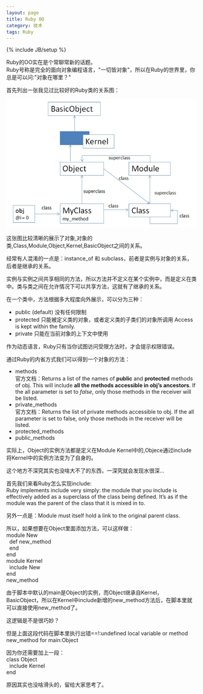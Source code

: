 ```yaml
---
layout: page  
title: Ruby OO   
category: 技术  
tags: Ruby   
---
```

{% include JB/setup %}

Ruby的OO实在是个常聊常新的话题。  
Ruby号称是完全的面向对象编程语言，"一切皆对象"，所以在Ruby的世界里，你总是可以问:"对象在哪里？"

首先列出一张我见过比较好的Ruby类的关系图：

![Ruby OO](/image/ruby_oo.jpg)

这张图比较清晰的展示了对象,对象的类,Class,Module,Object,Kernel,BasicObject之间的关系。

经常有人混淆的一点是：instance_of 和 subclass，前者是实例与对象的关系，后者是继承的关系。

实例与实例之间共享相同的方法，所以方法并不定义在某个实例中，而是定义在类中。类与类之间在允许情况下可以共享方法，这就有了继承的关系。

在一个类中，方法根据多大程度向外展示，可以分为三种：

- public (default)
没有任何限制
- protected
只能被定义类的对象，或者定义类的子类们的对象所调用
Access is kept within the family.
- private
只能在当前对象的上下文中使用

作为动态语言，Ruby只有当你试图访问受限方法时，才会提示权限错误。

通过Ruby的内省方式我们可以得到一个对象的方法：

- methods  
官方文档：Returns a list of the names of **public** and **protected** methods of obj. This will include **all the methods accessible in obj’s ancestors**. If the all parameter is set to *false*, only those methods in the receiver will be listed.
- private_methods   
官方文档：Returns the list of private methods accessible to obj. If the all parameter is set to false, only those methods in the receiver will be listed.
- protected_methods
- public_methods

实际上，Object的实例方法都是定义在Module Kernel中的,Objece通过include将Kernel中的实例方法变为了自身的。

这个地方不深究其实也没啥大不了的东西，一深究就会发现水很深...

首先我们来看Ruby怎么实现include:   
Ruby implements include very simply: the module that you include is effectively added as a superclass of the class being defined. It’s as if the module was the parent of the class that it is mixed in to.

另外一点是：Module must itself hold a link to the original parent class.

所以，如果想要在Object里面添加方法，可以这样做：    
module New  
&nbsp;&nbsp;def new\_method  
&nbsp;&nbsp;end  
end   
module Kernel  
&nbsp;&nbsp;include New  
end  
new_method

由于脚本中默认的main是Object的实例，而Object继承自Kernel，BasicObject，所以在Kernel中include新增的new\_method方法后，在脚本里就可以直接使用new_method了。  

这逻辑是不是很巧妙？

但是上面这段代码在脚本里执行出错==!:undefined local variable or method new_method for main:Object

因为你还需要加上一段：   
class Object   
&nbsp;&nbsp;include Kernel    
end  

原因其实也没啥滑头的，留给大家思考了。





